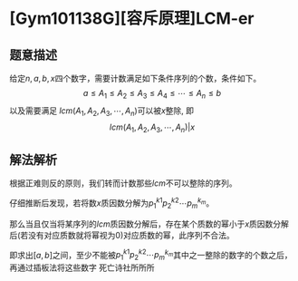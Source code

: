 # [Gym101138G][容斥原理]LCM-er

## 题意描述
给定$n,a,b,x$四个数字，需要计数满足如下条件序列的个数，条件如下。
$$
a \le A_1 \le A_2 \le A_3 \le A_4 \le \cdots \le A_n \le b
$$
以及需要满足 $lcm(A_1,A_2,A_3,\cdots ,A_n)$可以被$x$整除, 即
$$
lcm(A_1,A_2,A_3,\cdots ,A_n) | x
$$
## 解法解析
根据正难则反的原则，我们转而计数那些$lcm$不可以整除的序列。

仔细推断后发现，若将数$x$质因数分解为$p_1^{k1}p_2^{k2}\cdots p_m^{k_m}$。

那么当且仅当将某序列的$lcm$质因数分解后，存在某个质数的幂小于$x$质因数分解后(若没有对应质数就将幂视为$0$)对应质数的幂，此序列不合法。

即求出$[a,b]$之间，至少不能被$p_1^{k1}p_2^{k2}\cdots p_m^{k_m}$其中之一整除的数字的个数之后，再通过插板法将这些数字
死亡诗社所所所
